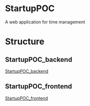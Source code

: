 # StartupPOC 

A web application for time management

# Structure

## StartupPOC_backend

 [StartupPOC_backend](https://github.com/TahaAlamiIdrissi/StartupPOC_backend)
 
 ## StartupPOC_frontend
 
 [StartupPOC_frontend](https://github.com/TahaAlamiIdrissi/StartupPOC_frontend)
 




